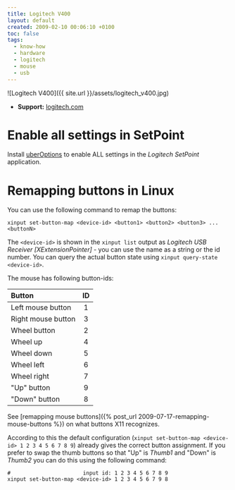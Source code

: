 ```yaml
---
title: Logitech V400
layout: default
created: 2009-02-10 00:06:10 +0100
toc: false
tags:
  - know-how
  - hardware
  - logitech
  - mouse
  - usb
---
```

![Logitech V400]({{ site.url }}/assets/logitech_v400.jpg)

  * **Support:** [logitech.com](http://www.logitech.com/index.cfm/428/144&cl=us,en)


Enable all settings in SetPoint
===============================

Install [uberOptions](http://www.mstarmetro.net/~rlowens/uberOptions/) to enable ALL settings in the *Logitech SetPoint* application.


Remapping buttons in Linux
==========================

You can use the following command to remap the buttons:

    xinput set-button-map <device-id> <button1> <button2> <button3> ... <buttonN>

The `<device-id>` is shown in the `xinput list` output as *Logitech USB Receiver [XExtensionPointer]* - you can use the name as a string or the id number.
You can query the actual button state using `xinput query-state <device-id>`.

The mouse has following button-ids:

| Button                | ID |
|:----------------------|:--:|
| Left mouse button     |  1 |
| Right mouse button    |  3 |
| Wheel button          |  2 |
| Wheel up              |  4 |
| Wheel down            |  5 |
| Wheel left            |  6 |
| Wheel right           |  7 |
| "Up" button           |  9 |
| "Down" button         |  8 |

See [remapping mouse buttons]({% post_url 2009-07-17-remapping-mouse-buttons %}) on what buttons X11 recognizes.

According to this the default configuration (`xinput set-button-map <device-id> 1 2 3 4 5 6 7 8 9`) already gives the correct button assignment.
If you prefer to swap the thumb buttons so that "Up" is *Thumb1* and "Down" is *Thumb2* you can do this using the following command:

    #                       input id: 1 2 3 4 5 6 7 8 9
    xinput set-button-map <device-id> 1 2 3 4 5 6 7 9 8
